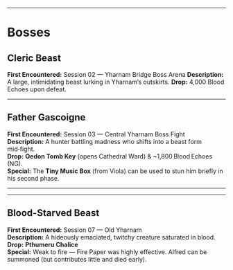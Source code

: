 
---

# Bosses

## Cleric Beast

**First Encountered:** Session 02 — Yharnam Bridge Boss Arena
**Description:** A large, intimidating beast lurking in Yharnam’s outskirts.
**Drop:** 4,000 Blood Echoes upon defeat.

---

## Father Gascoigne

**First Encountered:** Session 03 — Central Yharnam Boss Fight  
**Description:** A hunter battling madness who shifts into a beast form mid‑fight.  
**Drop:** **Oedon Tomb Key** (opens Cathedral Ward) & ~1,800 Blood Echoes (NG).  
**Special:** The **Tiny Music Box** (from Viola) can be used to stun him briefly in his second phase.

---


---

## Blood-Starved Beast

**First Encountered:** Session 07 — Old Yharnam  
**Description:** A hideously emaciated, twitchy creature saturated in blood.  
**Drop:** **Pthumeru Chalice**  
**Special:** Weak to fire — Fire Paper was highly effective. Alfred can be summoned (but contributes little and died early).
